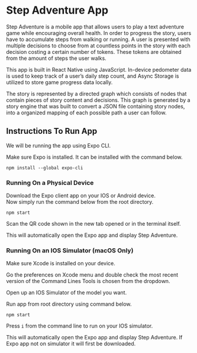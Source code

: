 <h1>Step Adventure App</h1>
<p>
Step Adventure is a mobile app that allows users to play a text adventure
game while encouraging overall health. In order to progress the story, users
have to accumulate steps from walking or running. A user is presented with  
multiple decisions to choose from at countless points in the story with each 
decision costing a certain number of tokens. These tokens are obtained from
the amount of steps the user walks.

This app is built in React Native using JavaScript. In-device pedometer 
data is used to keep track of a user’s daily step count, and 
Async Storage is utilized to store game progress data locally.

The story is represented by a directed graph which consists of nodes that 
contain pieces of story content and decisions. This graph is generated by 
a story engine that was built to convert a JSON file containing story 
nodes, into a organized mapping of each possible path a user can follow.
</p>

<h2>Instructions To Run App</h2>
<p>
We will be running the app using Expo CLI.

Make sure Expo is installed. It can be installed with the command
below.

```
npm install --global expo-cli
```

<h3>Running On a Physical Device</h3>
Download the Expo client app on your IOS or Android device.
<br />
Now simply run the command below from the root directory.

```
npm start
```
Scan the QR code shown in the new tab opened or in the terminal itself.

This will automatically open the Expo app and display Step Adventure.

<h3>Running On an IOS Simulator (macOS Only)</h3>
Make sure Xcode is installed on your device.

Go the preferences on Xcode menu and double check the most recent version of the
Command Lines Tools is chosen from the dropdown.

Open up an IOS Simulator of the model you want.

Run app from root directory using command below.

```
npm start
```
Press ```i``` from the command line to run on your IOS simulator.

This will automatically open the Expo app and display Step Adventure.
If Expo app not on simulator it will first be downloaded.
</p>
